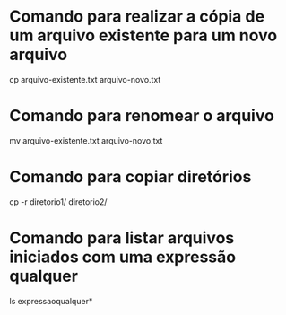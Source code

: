 # Comando para realizar a cópia de um arquivo existente para um novo arquivo
cp arquivo-existente.txt arquivo-novo.txt

# Comando para renomear o arquivo
mv arquivo-existente.txt arquivo-novo.txt

# Comando para copiar diretórios
cp -r diretorio1/ diretorio2/

# Comando para listar arquivos iniciados com uma expressão qualquer
ls expressaoqualquer*
